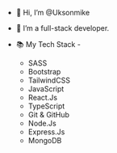- 👋 Hi, I’m @Uksonmike
- 👀 I’m a full-stack developer.
  
- 📚 My Tech Stack -

   - SASS
   - Bootstrap
   - TailwindCSS
   - JavaScript
   - React.Js
   - TypeScript
   - Git & GitHub
   - Node.Js
   - Express.Js
   - MongoDB
